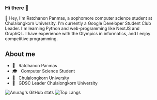 ### Hi there 👋


👋 Hey, I'm Ratchanon Panmas, a sophomore computer science student at Chulalongkorn University. I'm currently a Google Developer Student Club Leader. I'm learning Python and web-programming like NextJS and GraphQL. I have experience with the Olympics in informatics, and I enjoy competitive programming.

## About me
- 👋  &nbsp;&nbsp;Ratchanon Panmas
- 🎓  &nbsp;&nbsp;Computer Science Student
- 🏫  &nbsp;&nbsp;Chulalongkorn University
- 🚩  &nbsp;&nbsp;GDSC Leader Chulalongkorn University

![Anurag's GitHub stats](https://github-readme-stats.vercel.app/api?username=ratchanonp&show_icons=true&hide_title=true&count_private)
![Top Langs](https://github-readme-stats.vercel.app/api/top-langs/?username=ratchanonp&layout=compact)

